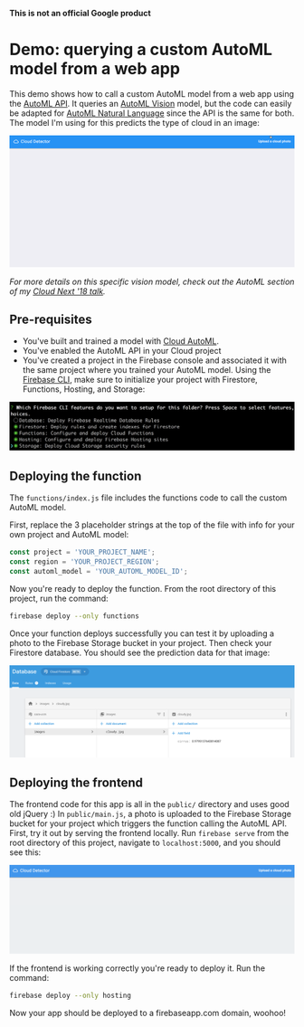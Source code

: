**This is not an official Google product**

# Demo: querying a custom AutoML model from a web app

This demo shows how to call a custom AutoML model from a web app using the [AutoML API](https://cloud.google.com/vision/automl/docs/reference/rest/). It queries an [AutoML Vision](https://cloud.google.com/vision/automl/docs/) model, but the code can easily be adapted for [AutoML Natural Language](https://cloud.google.com/natural-language/automl/docs/) since the API is the same for both. The model I'm using for this predicts the type of cloud in an image:

![Demo gif](screenshots/cloud-demo.gif)

*For more details on this specific vision model, check out the AutoML section of my [Cloud Next '18 talk](https://youtu.be/QU7_eU8HzAQ?t=16m12s).*

## Pre-requisites

* You've built and trained a model with [Cloud AutoML](http://cloud.google.com/automl). 
* You've enabled the AutoML API in your Cloud project
* You've created a project in the Firebase console and associated it with the same project where you trained your AutoML model. Using the [Firebase CLI](https://firebase.google.com/docs/cli/), make sure to initialize your project with Firestore, Functions, Hosting, and Storage:

![Firebase CLI](screenshots/firebase-cli.png)

## Deploying the function

The `functions/index.js` file includes the functions code to call the custom AutoML model. 

First, replace the 3 placeholder strings at the top of the file with  info for your own project and AutoML model:

```javascript
const project = 'YOUR_PROJECT_NAME';
const region = 'YOUR_PROJECT_REGION';
const automl_model = 'YOUR_AUTOML_MODEL_ID';
```

Now you're ready to deploy the function. From the root directory of this project, run the command:

```bash
firebase deploy --only functions
```

Once your function deploys successfully you can test it by uploading a photo to the Firebase Storage bucket in your project. Then check your Firestore database. You should see the prediction data for that image:

![Firestore screenshot](screenshots/firestore.png)

## Deploying the frontend

The frontend code for this app is all in the `public/` directory and uses good old jQuery :) In `public/main.js`, a photo is uploaded to the Firebase Storage bucket for your project which triggers the function calling the AutoML API. First, try it out by serving the frontend locally. Run `firebase serve` from the root directory of this project, navigate to `localhost:5000`, and you should see this:

![Starer demo page](screenshots/starter-demo-page.png)

If the frontend is working correctly you're ready to deploy it. Run the command:

```bash
firebase deploy --only hosting
```

Now your app should be deployed to a firebaseapp.com domain, woohoo!